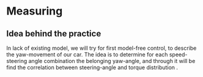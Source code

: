 # Measuring

## Idea behind the practice

In lack of existing model, we will try for first model-free control, to describe the yaw-movement of our car. 
The idea is to determine for each speed-steering angle combination the belonging yaw-angle, and through it will
be find the correlation between steering-angle and torque distribution .
